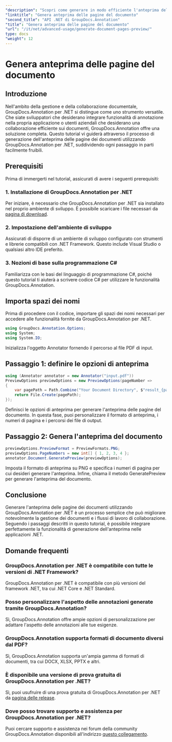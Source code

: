 ```yaml
---
"description": "Scopri come generare in modo efficiente l'anteprima delle pagine dei documenti utilizzando GroupDocs.Annotation per .NET. Migliora i tuoi flussi di lavoro di gestione dei documenti con questa guida completa."
"linktitle": "Genera anteprima delle pagine del documento"
"second_title": "API .NET di GroupDocs.Annotation"
"title": "Genera anteprima delle pagine del documento"
"url": "/it/net/advanced-usage/generate-document-pages-preview/"
type: docs
"weight": 12
---
```


# Genera anteprima delle pagine del documento

## Introduzione
Nell'ambito della gestione e della collaborazione documentale, GroupDocs.Annotation per .NET si distingue come uno strumento versatile. Che siate sviluppatori che desiderano integrare funzionalità di annotazione nella propria applicazione o utenti aziendali che desiderano una collaborazione efficiente sui documenti, GroupDocs.Annotation offre una soluzione completa. Questo tutorial vi guiderà attraverso il processo di generazione dell'anteprima delle pagine dei documenti utilizzando GroupDocs.Annotation per .NET, suddividendo ogni passaggio in parti facilmente fruibili.
## Prerequisiti
Prima di immergerti nel tutorial, assicurati di avere i seguenti prerequisiti:
### 1. Installazione di GroupDocs.Annotation per .NET
Per iniziare, è necessario che GroupDocs.Annotation per .NET sia installato nel proprio ambiente di sviluppo. È possibile scaricare i file necessari da [pagina di download](https://releases.groupdocs.com/annotation/net/).
### 2. Impostazione dell'ambiente di sviluppo
Assicurati di disporre di un ambiente di sviluppo configurato con strumenti e librerie compatibili con .NET Framework. Questo include Visual Studio o qualsiasi altro IDE preferito.
### 3. Nozioni di base sulla programmazione C#
Familiarizza con le basi del linguaggio di programmazione C#, poiché questo tutorial ti aiuterà a scrivere codice C# per utilizzare le funzionalità GroupDocs.Annotation.

## Importa spazi dei nomi
Prima di procedere con il codice, importare gli spazi dei nomi necessari per accedere alle funzionalità fornite da GroupDocs.Annotation per .NET.

```csharp
using GroupDocs.Annotation.Options;
using System;
using System.IO;

```
Inizializza l'oggetto Annotator fornendo il percorso al file PDF di input.
## Passaggio 1: definire le opzioni di anteprima
```csharp
using (Annotator annotator = new Annotator("input.pdf"))
PreviewOptions previewOptions = new PreviewOptions(pageNumber =>
{
    var pagePath = Path.Combine("Your Document Directory", $"result_{pageNumber}.png");
    return File.Create(pagePath);
});
```
Definisci le opzioni di anteprima per generare l'anteprima delle pagine del documento. In questa fase, puoi personalizzare il formato di anteprima, i numeri di pagina e i percorsi dei file di output.
## Passaggio 2: Genera l'anteprima del documento
```csharp
previewOptions.PreviewFormat = PreviewFormats.PNG;
previewOptions.PageNumbers = new int[] { 1, 2, 3, 4 };
annotator.Document.GeneratePreview(previewOptions);
```
Imposta il formato di anteprima su PNG e specifica i numeri di pagina per cui desideri generare l'anteprima. Infine, chiama il metodo GeneratePreview per generare l'anteprima del documento.

## Conclusione
Generare l'anteprima delle pagine dei documenti utilizzando GroupDocs.Annotation per .NET è un processo semplice che può migliorare notevolmente la gestione dei documenti e i flussi di lavoro di collaborazione. Seguendo i passaggi descritti in questo tutorial, è possibile integrare perfettamente la funzionalità di generazione dell'anteprima nelle applicazioni .NET.
## Domande frequenti
### GroupDocs.Annotation per .NET è compatibile con tutte le versioni di .NET Framework?
GroupDocs.Annotation per .NET è compatibile con più versioni del framework .NET, tra cui .NET Core e .NET Standard.
### Posso personalizzare l'aspetto delle annotazioni generate tramite GroupDocs.Annotation?
Sì, GroupDocs.Annotation offre ampie opzioni di personalizzazione per adattare l'aspetto delle annotazioni alle tue esigenze.
### GroupDocs.Annotation supporta formati di documento diversi dal PDF?
Sì, GroupDocs.Annotation supporta un'ampia gamma di formati di documenti, tra cui DOCX, XLSX, PPTX e altri.
### È disponibile una versione di prova gratuita di GroupDocs.Annotation per .NET?
Sì, puoi usufruire di una prova gratuita di GroupDocs.Annotation per .NET da [pagina delle release](https://releases.groupdocs.com/).
### Dove posso trovare supporto e assistenza per GroupDocs.Annotation per .NET?
Puoi cercare supporto e assistenza nei forum della community GroupDocs.Annotation disponibili all'indirizzo [questo collegamento](https://forum.groupdocs.com/c/annotation/10).